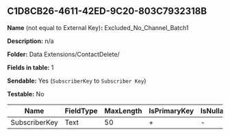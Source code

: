## C1D8CB26-4611-42ED-9C20-803C7932318B

**Name** (not equal to External Key)**:** Excluded_No_Channel_Batch1

**Description:** n/a

**Folder:** Data Extensions/ContactDelete/

**Fields in table:** 1

**Sendable:** Yes (`SubscriberKey` to `Subscriber Key`)

**Testable:** No

| Name | FieldType | MaxLength | IsPrimaryKey | IsNullable | DefaultValue |
| --- | --- | --- | --- | --- | --- |
| SubscriberKey | Text | 50 | + | - |  |
